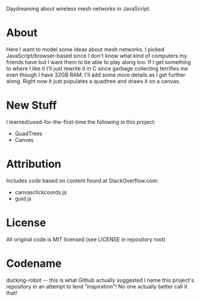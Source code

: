 Daydreaming about wireless mesh networks in JavaScript.

About
=====
Here I want to model some ideas about mesh networks. I picked JavaScript/browser-based since I don't know what kind of computers my friends have but I want them to be able to play along too. If I get something to where I like it I'll just rewrite it in C since garbage collecting terrifies me even though I have 32GB RAM. I'll add some more details as I get further along. Right now it just populates a quadtree and draws it on a canvas.

New Stuff
=========
I learned/used-for-the-first-time the following in this project:
* QuadTrees
* Canvas

Attribution
===========
Includes code based on content found at StackOverflow.com:
* canvasclickcoords.js
* guid.js

License
=======
All original code is MIT licensed (see LICENSE in repository root)

Codename
========
ducking-robot -- this is what Github actually suggested I name this project's repository in an attempt to lend "inspiration"! No one actually better call it that!


